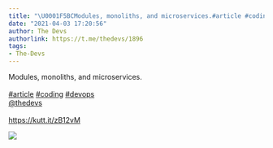 ```yaml
---
title: "\U0001F5BCModules, monoliths, and microservices.#article #coding #devops@thedevshttps://kutt.it/zB12vM"
date: "2021-04-03 17:20:56"
author: The Devs
authorlink: https://t.me/thedevs/1896
tags:
- The-Devs
---
```

<p>Modules, monoliths, and microservices.<br><br><a href="https://t.me/thedevs/1896?q=%23article">#article</a> <a href="https://t.me/thedevs/1896?q=%23coding">#coding</a> <a href="https://t.me/thedevs/1896?q=%23devops">#devops</a><br><a href="https://t.me/thedevs" target="_blank">@thedevs</a><br><br><a href="https://kutt.it/zB12vM" target="_blank" rel="noopener">https://kutt.it/zB12vM</a></p><img src="https://cdn4.telesco.pe/file/YCYuPDUEP9ByfecIyL9qsTlIik-WEkM5RMiOlLMIXjysieJM4fhl7QRA9Qed0XlYr7LzDk77AEZ3DvH9vBYqqlI4sd6noZkr0QjFMmqhlURyLea_fobEK6HETK49_8k7y8VJxH7EXLE1DmmjUuq_-OQI43_Glyvg-GcZH9HD4WOcDDIAMmQaC3xXATNuZQHsdajUmdsz5KzIeq5FNDUBBBDGGNpde90jTO_LEDzNRJu7VDCWgXhGDmWALIaDZfdnE8bTIqcE8DYDtt-bxmsz2O9E9qpL-c8QgBW9338yKMoabQIsM5Z6deMB5nNaU5jLcpwrymcNFb3j7jHc0xbVzg.jpg" referrerpolicy="no-referrer">